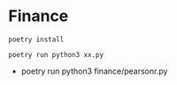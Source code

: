 # Finance
```
poetry install

poetry run python3 xx.py
```

- poetry run python3 finance/pearsonr.py